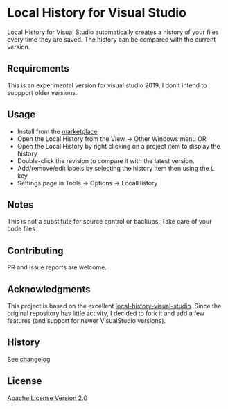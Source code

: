 Local History for Visual Studio
===========================

Local History for Visual Studio automatically creates a history of your files every time they are saved. The history can be compared with the current version.


Requirements
----------------------------------------------
This is an experimental version for visual studio 2019, I don't intend to suppport older versions.


Usage
----------------------------------------------
- Install from the [marketplace](https://marketplace.visualstudio.com/items?itemName=lostalloy.LocalHistory-for-Visual-Studio#overview)
- Open the Local History from the View -> Other Windows menu OR
- Open the Local History by right clicking on a project item to display the history
- Double-click the revision to compare it with the latest version.
- Add/remove/edit labels by selecting the history item then using the L key
- Settings page in Tools -> Options -> LocalHistory


Notes
----------------------------------------------
This is not a substitute for source control or backups. Take care of your code files.


Contributing
----------------------------------------------
PR and issue reports are welcome.


Acknowledgments
----------------------------------------------
This project is based on the excellent [local-history-visual-studio](https://github.com/curzona/local-history-visual-studio).
Since the original repository has little activity, I decided to fork it and add a few features (and support for newer VisualStudio versions).


History
----------------------------------------------
See [changelog](LocalHistory/CHANGELOG.MD)


License
----------------------------------------------
[Apache License Version 2.0](LocalHistory/License.txt)